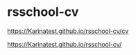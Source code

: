 # rsschool-cv
https://Karinatest.github.io/rsschool-cv/cv

https://Karinatest.github.io/rsschool-cv/
